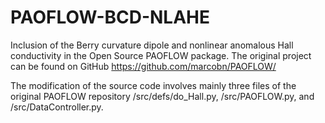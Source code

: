 # PAOFLOW-BCD-NLAHE
Inclusion of the Berry curvature dipole and nonlinear anomalous Hall conductivity in the Open Source PAOFLOW package. The original project can be found on GitHub https://github.com/marcobn/PAOFLOW/ 

The modification of the source code involves mainly three files of the original PAOFLOW repository /src/defs/do_Hall.py, /src/PAOFLOW.py, and /src/DataController.py.

